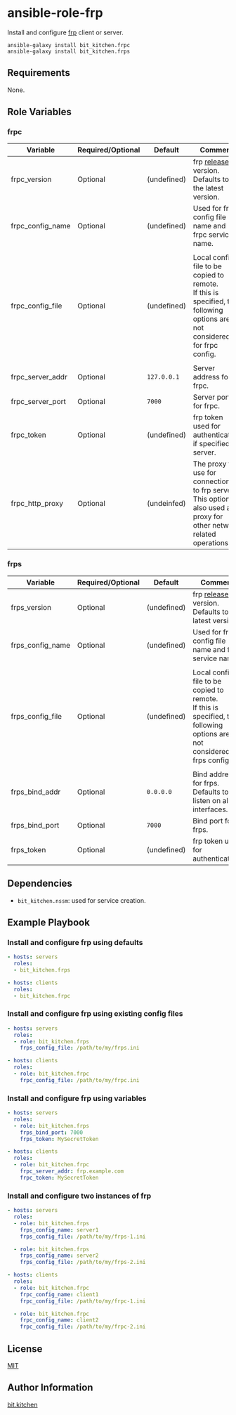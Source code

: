 ansible-role-frp
================

Install and configure [frp](https://github.com/fatedier/frp) client or server.

    ansible-galaxy install bit_kitchen.frpc
    ansible-galaxy install bit_kitchen.frps

Requirements
------------

None.

Role Variables
--------------

### frpc

Variable         | Required/Optional | Default     | Comment
--------         | ----------------- | -------     | -------
frpc_version     | Optional          | (undefined) | frp [release](https://github.com/fatedier/frp/releases) version. <br> Defaults to the latest version.
frpc_config_name | Optional          | (undefined) | Used for frpc config file name and frpc service name.
||
frpc_config_file | Optional          | (undefined) | Local config file to be copied to remote. <br> If this is specified, the following options are not considered for frpc config.
||
frpc_server_addr | Optional          | `127.0.0.1` | Server address for frpc.
frpc_server_port | Optional          | `7000`      | Server port for frpc.
frpc_token       | Optional          | (undefined) | frp token used for authentication if specified on server.
frpc_http_proxy  | Optional          | (undeinfed) | The proxy to use for connections to frp server. <br> This option is also used as proxy for other network related operations.


### frps

Variable         | Required/Optional | Default     | Comment
--------         | ----------------- | -------     | -------
frps_version     | Optional          | (undefined) | frp [release](https://github.com/fatedier/frp/releases) version. <br> Defaults to the latest version.
frps_config_name | Optional          | (undefined) | Used for frps config file name and frps service name.
||
frps_config_file | Optional          | (undefined) | Local config file to be copied to remote. <br> If this is specified, the following options are not considered for frps config.
||
frps_bind_addr   | Optional          | `0.0.0.0`   | Bind address for frps. Defaults to listen on all interfaces.
frps_bind_port   | Optional          | `7000`      | Bind port for frps.
frps_token       | Optional          | (undefined) | frp token used for authentication.



Dependencies
------------

* `bit_kitchen.nssm`: used for service creation.

Example Playbook
----------------

### Install and configure frp using defaults

```yml
- hosts: servers
  roles:
  - bit_kitchen.frps

- hosts: clients
  roles:
  - bit_kitchen.frpc
```

### Install and configure frp using existing config files

```yml
- hosts: servers
  roles:
  - role: bit_kitchen.frps
    frps_config_file: /path/to/my/frps.ini

- hosts: clients
  roles:
  - role: bit_kitchen.frpc
    frpc_config_file: /path/to/my/frpc.ini
```

### Install and configure frp using variables

```yml
- hosts: servers
  roles:
  - role: bit_kitchen.frps
    frps_bind_port: 7000
    frps_token: MySecretToken

- hosts: clients
  roles:
  - role: bit_kitchen.frpc
    frpc_server_addr: frp.example.com
    frpc_token: MySecretToken
```

### Install and configure two instances of frp

```yml
- hosts: servers
  roles:
  - role: bit_kitchen.frps
    frps_config_name: server1
    frps_config_file: /path/to/my/frps-1.ini

  - role: bit_kitchen.frps
    frps_config_name: server2
    frps_config_file: /path/to/my/frps-2.ini

- hosts: clients
  roles:
  - role: bit_kitchen.frpc
    frpc_config_name: client1
    frpc_config_file: /path/to/my/frpc-1.ini

  - role: bit_kitchen.frpc
    frpc_config_name: client2
    frpc_config_file: /path/to/my/frpc-2.ini
```


License
-------

[MIT](LICENSE)

Author Information
------------------

[bit.kitchen](https://github.com/bit-kitchen)
